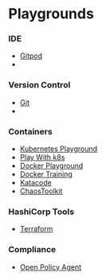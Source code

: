 # Playgrounds

### IDE
- [Gitpod](https://gitpod.io/workspaces/)
- 
### Version Control
- [Git](https://learngitbranching.js.org/)
- 
### Containers
- [Kubernetes Playground](https://labs.play-with-k8s.com/)
- [Play With k8s](https://training.play-with-kubernetes.com/kubernetes-workshop/)
- [Docker Playground](https://labs.play-with-docker.com/)
- [Docker Training](https://training.play-with-docker.com/)
- [Katacode](https://www.katacoda.com/courses/docker/playground)
- [ChaosToolkit](https://katacoda.com/chaostoolkit)

### HashiCorp Tools
- [Terraform](https://learn.hashicorp.com/tutorials/terraform/install-cli)

### Compliance
- [Open Policy Agent](https://play.openpolicyagent.org/)
